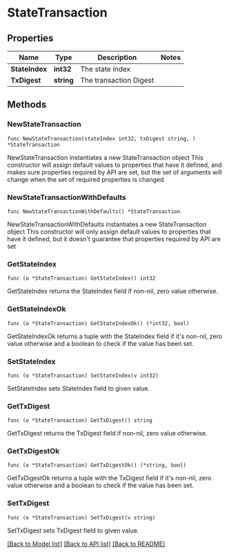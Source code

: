 # StateTransaction

## Properties

Name | Type | Description | Notes
------------ | ------------- | ------------- | -------------
**StateIndex** | **int32** | The state index | 
**TxDigest** | **string** | The transaction Digest | 

## Methods

### NewStateTransaction

`func NewStateTransaction(stateIndex int32, txDigest string, ) *StateTransaction`

NewStateTransaction instantiates a new StateTransaction object
This constructor will assign default values to properties that have it defined,
and makes sure properties required by API are set, but the set of arguments
will change when the set of required properties is changed

### NewStateTransactionWithDefaults

`func NewStateTransactionWithDefaults() *StateTransaction`

NewStateTransactionWithDefaults instantiates a new StateTransaction object
This constructor will only assign default values to properties that have it defined,
but it doesn't guarantee that properties required by API are set

### GetStateIndex

`func (o *StateTransaction) GetStateIndex() int32`

GetStateIndex returns the StateIndex field if non-nil, zero value otherwise.

### GetStateIndexOk

`func (o *StateTransaction) GetStateIndexOk() (*int32, bool)`

GetStateIndexOk returns a tuple with the StateIndex field if it's non-nil, zero value otherwise
and a boolean to check if the value has been set.

### SetStateIndex

`func (o *StateTransaction) SetStateIndex(v int32)`

SetStateIndex sets StateIndex field to given value.


### GetTxDigest

`func (o *StateTransaction) GetTxDigest() string`

GetTxDigest returns the TxDigest field if non-nil, zero value otherwise.

### GetTxDigestOk

`func (o *StateTransaction) GetTxDigestOk() (*string, bool)`

GetTxDigestOk returns a tuple with the TxDigest field if it's non-nil, zero value otherwise
and a boolean to check if the value has been set.

### SetTxDigest

`func (o *StateTransaction) SetTxDigest(v string)`

SetTxDigest sets TxDigest field to given value.



[[Back to Model list]](../README.md#documentation-for-models) [[Back to API list]](../README.md#documentation-for-api-endpoints) [[Back to README]](../README.md)


